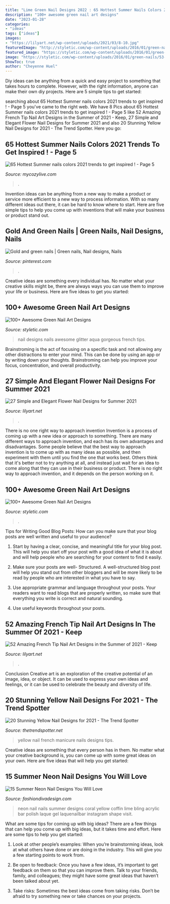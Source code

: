 ```yaml
---
title: "Lime Green Nail Designs 2022 : 65 Hottest Summer Nails Colors 2021 Trends To Get Inspired !"
description: "100+ awesome green nail art designs"
date: "2023-01-28"
categories:
- "ideas"
tags: ["ideas"]
images:
- "https://lilyart.net/wp-content/uploads/2021/03/8-10.jpg"
featuredImage: "http://styletic.com/wp-content/uploads/2016/01/green-nails/17-green-nail-art-designs.jpg"
featured_image: "https://styletic.com/wp-content/uploads/2016/01/green-nails/53-green-nail-art-designs.jpg"
image: "https://styletic.com/wp-content/uploads/2016/01/green-nails/53-green-nail-art-designs.jpg"
ShowToc: true
author: "Cheyenne Huel"
---
```



Diy ideas can be anything from a quick and easy project to something that takes hours to complete. However, with the right information, anyone can make their own diy projects. Here are 5 simple tips to get started:

	

		
searching about 65 Hottest Summer nails colors 2021 trends to get inspired ! - Page 5 you've came to the right web. We have 8 Pics about 65 Hottest Summer nails colors 2021 trends to get inspired ! - Page 5 like 52 Amazing French Tip Nail Art Designs in the Summer of 2021 - Keep, 27 Simple and Elegant Flower Nail Designs for Summer 2021 and also 20 Stunning Yellow Nail Designs for 2021 - The Trend Spotter. Here you go:
		
    
## 65 Hottest Summer Nails Colors 2021 Trends To Get Inspired ! - Page 5

<img loading=lazy src="https://mycozylive.com/wp-content/uploads/2021/05/80.jpg" onerror="this.onerror=null;this.src='https://tse3.mm.bing.net/th?id=OIP.Rh5LZ2WPW7fXBkjGfqWRwQHaLH&amp;pid=15.1';" alt="65 Hottest Summer nails colors 2021 trends to get inspired ! - Page 5">

_Source: mycozylive.com_

>. 

	

Invention ideas can be anything from a new way to make a product or service more efficient to a new way to process information. With so many different ideas out there, it can be hard to know where to start. Here are five simple tips to help you come up with inventions that will make your business or product stand out.

    
## Gold And Green Nails | Green Nails, Nail Designs, Nails

<img loading=lazy src="https://i.pinimg.com/originals/83/62/32/83623251fb570d3fe950f017a4e962f6.jpg" onerror="this.onerror=null;this.src='https://tse4.mm.bing.net/th?id=OIP.-32fPHPNmmyZVONiHvq7mAHaJ4&amp;pid=15.1';" alt="Gold and green nails | Green nails, Nail designs, Nails">

_Source: pinterest.com_

>. 

	

Creative ideas are something every individual has. No matter what your creative skills might be, there are always ways you can use them to improve your life or business. Here are five ideas to get you started: 

    
## 100+ Awesome Green Nail Art Designs

<img loading=lazy src="http://styletic.com/wp-content/uploads/2016/01/green-nails/17-green-nail-art-designs.jpg" onerror="this.onerror=null;this.src='https://tse2.mm.bing.net/th?id=OIP.NEoR5gvkMGxw2QtxCdH90gHaGQ&amp;pid=15.1';" alt="100+ Awesome Green Nail Art Designs">

_Source: styletic.com_

>nail designs nails awesome glitter aqua gorgeous french tips. 

	

Brainstroming is the act of focusing on a specific task and not allowing any other distractions to enter your mind. This can be done by using an app or by writing down your thoughts. Brainstroming can help you improve your focus, concentration, and overall productivity.

    
## 27 Simple And Elegant Flower Nail Designs For Summer 2021

<img loading=lazy src="https://lilyart.net/wp-content/uploads/2021/04/2-8.jpg" onerror="this.onerror=null;this.src='https://tse4.mm.bing.net/th?id=OIP.ZeTgxIPuTORO_q85NzNwkQHaLG&amp;pid=15.1';" alt="27 Simple and Elegant Flower Nail Designs for Summer 2021">

_Source: lilyart.net_

>. 

	

There is no one right way to approach invention
Invention is a process of coming up with a new idea or approach to something. There are many different ways to approach invention, and each has its own advantages and disadvantages. Some people believe that the best way to approach invention is to come up with as many ideas as possible, and then experiment with them until you find the one that works best. Others think that it's better not to try anything at all, and instead just wait for an idea to come along that they can use in their business or product. There is no right way to approach invention, and it depends on the person working on it.

    
## 100+ Awesome Green Nail Art Designs

<img loading=lazy src="https://styletic.com/wp-content/uploads/2016/01/green-nails/53-green-nail-art-designs.jpg" onerror="this.onerror=null;this.src='https://tse1.mm.bing.net/th?id=OIP.zrwZF0hf6iIMvuazmzfOrwHaHa&amp;pid=15.1';" alt="100+ Awesome Green Nail Art Designs">

_Source: styletic.com_

>. 

	

Tips for Writing Good Blog Posts: How can you make sure that your blog posts are well written and useful to your audience?
1. Start by having a clear, concise, and meaningful title for your blog post. This will help you start off your post with a good idea of what it is about and will help people who are searching for your content to find it easily.
2. Make sure your posts are well- Structured. A well-structured blog post will help you stand out from other bloggers and will be more likely to be read by people who are interested in what you have to say.

3. Use appropriate grammar and language throughout your posts. Your readers want to read blogs that are properly written, so make sure that everything you write is correct and natural sounding.

4. Use useful keywords throughout your posts.

    
## 52 Amazing French Tip Nail Art Designs In The Summer Of 2021 - Keep

<img loading=lazy src="https://lilyart.net/wp-content/uploads/2021/03/8-10.jpg" onerror="this.onerror=null;this.src='https://tse4.mm.bing.net/th?id=OIP.Ri_GxUVS1tmF4C8Iz7cwqQHaLE&amp;pid=15.1';" alt="52 Amazing French Tip Nail Art Designs in the Summer of 2021 - Keep">

_Source: lilyart.net_

>. 

	

Conclusion
Creative art is an exploration of the creative potential of an image, idea, or object. It can be used to express your own ideas and feelings, or it can be used to celebrate the beauty and diversity of life.

    
## 20 Stunning Yellow Nail Designs For 2021 - The Trend Spotter

<img loading=lazy src="https://www.thetrendspotter.net/wp-content/uploads/2020/08/Yellow-French-Manicure.jpg" onerror="this.onerror=null;this.src='https://tse1.mm.bing.net/th?id=OIP.8M8IQYOQLkCBcxHoxdXn0QAAAA&amp;pid=15.1';" alt="20 Stunning Yellow Nail Designs for 2021 - The Trend Spotter">

_Source: thetrendspotter.net_

>yellow nail french manicure nails designs tips. 

	

Creative ideas are something that every person has in them. No matter what your creative background is, you can come up with some great ideas on your own. Here are five ideas that will help you get started: 

    
## 15 Summer Neon Nail Designs You Will Love

<img loading=lazy src="http://www.fashiondivadesign.com/wp-content/uploads/2016/06/nail3-1.jpg" onerror="this.onerror=null;this.src='https://tse1.mm.bing.net/th?id=OIP.KN5ExWBwL8i82iOtsSxjxgHaHa&amp;pid=15.1';" alt="15 Summer Neon Nail Designs You Will Love">

_Source: fashiondivadesign.com_

>neon nail nails summer designs coral yellow coffin lime bling acrylic bar polish laque gel laquenailbar instagram shape visit. 

	

What are some tips for coming up with big ideas?
There are a few things that can help you come up with big ideas, but it takes time and effort. Here are some tips to help you get started:
1. Look at other people’s examples: When you’re brainstorming ideas, look at what others have done or are doing in the industry. This will give you a few starting points to work from.

2. Be open to feedback: Once you have a few ideas, it’s important to get feedback on them so that you can improve them. Talk to your friends, family, and colleagues; they might have some great ideas that haven’t been talked about yet.

3. Take risks: Sometimes the best ideas come from taking risks. Don’t be afraid to try something new or take chances on your projects.

